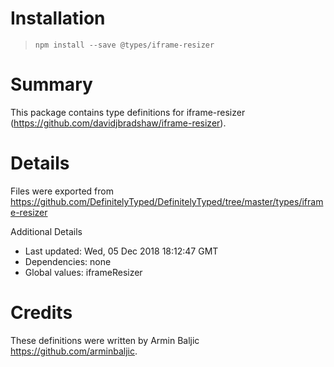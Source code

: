 # Installation
> `npm install --save @types/iframe-resizer`

# Summary
This package contains type definitions for iframe-resizer (https://github.com/davidjbradshaw/iframe-resizer).

# Details
Files were exported from https://github.com/DefinitelyTyped/DefinitelyTyped/tree/master/types/iframe-resizer

Additional Details
 * Last updated: Wed, 05 Dec 2018 18:12:47 GMT
 * Dependencies: none
 * Global values: iframeResizer

# Credits
These definitions were written by Armin Baljic <https://github.com/arminbaljic>.
